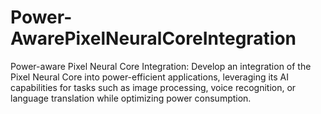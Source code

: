 # Power-AwarePixelNeuralCoreIntegration
Power-aware Pixel Neural Core Integration: Develop an integration of the Pixel Neural Core into power-efficient applications, leveraging its AI capabilities for tasks such as image processing, voice recognition, or language translation while optimizing power consumption.
